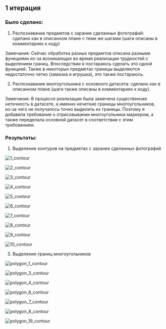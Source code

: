 ## 1 итерация
### Было сделано:
1.	Распознавание предметов с заранее сделанных фотографий: сделано как в описанном плане с теми же шагами (шаги описаны в комментариях к коду)

Замечания: 
Сейчас обработка разных предметов описана разными функциями из-за возникающих во время реализации трудностей с выделением границ. Впоследствии я постараюсь сделать это одной функцией.
Также в некоторых предметах границы выделяются недостаточно четко (замазка и игрушка), это также постараюсь.

2.	Распознавание многоугольника с основного датасета: сделано как в описанном плане (шаги также описаны в комментариях к коду).

Замечания:
В процессе реализации была замечена существенная неточность в датасете, а именно нечеткие границы многоугольников, из-за чего не получалось точно выделить их границы. Поэтому я добавила требование о отрисовывании многоугольника маркером, а также переделала основной датасет в соответствии с этим требованием.

### Результаты:
1. Выделение контуров на предметах с заранее сделанных фотографий

![1_contour](https://user-images.githubusercontent.com/72768554/197344979-afda431f-7e81-4b61-b7bd-4df5e1eab351.png)

![2_contour](https://user-images.githubusercontent.com/72768554/197344989-ac5395b5-acf8-49e7-9cad-6e7e632e0cae.png)

![3_contour](https://user-images.githubusercontent.com/72768554/197344995-03d677e4-b4d2-4342-a3ef-ee1d905892ab.png)

![4_contour](https://user-images.githubusercontent.com/72768554/197345000-0fce7908-69cf-4df5-ae34-2607458aab53.png)

![5_contour](https://user-images.githubusercontent.com/72768554/197345005-01e72376-ed07-44d1-bdd5-f39d62f73862.png)

![6_contour](https://user-images.githubusercontent.com/72768554/197345013-7fae247b-690a-4c2c-b771-7af16b6033d5.png)

![7_contour](https://user-images.githubusercontent.com/72768554/197345018-b8f8f3f7-b7bc-48ea-a530-3137650cad00.png)

![8_contour](https://user-images.githubusercontent.com/72768554/197345023-67c3efcd-d9cb-4bcf-a28a-fae99cf1e580.png)

![9_contour](https://user-images.githubusercontent.com/72768554/197345037-ac68b5f7-a615-41bb-9a09-cc7799e5c30e.png)

![10_contour](https://user-images.githubusercontent.com/72768554/197345040-ba59c778-4e8b-4c60-b51d-e96a23e7d805.png)

3. Выделение границ многоугольников

![polygon_1_contour](https://user-images.githubusercontent.com/72768554/197345087-7b084e3d-aef5-405f-8c8d-c8a98eeae186.png)

![polygon_3_contour](https://user-images.githubusercontent.com/72768554/197345241-246fd183-7304-4960-a515-21d9dcf2e030.png)

![polygon_4_contour](https://user-images.githubusercontent.com/72768554/197345244-51694666-ace0-4852-b3bd-ed956fc90b1f.png)

![polygon_6_contour](https://user-images.githubusercontent.com/72768554/197345265-92ef15d2-e7af-4e83-8ca7-f85d4beb4834.png)

![polygon_7_contour](https://user-images.githubusercontent.com/72768554/197345271-5331358f-2a3a-4a5a-8377-b9f88f4f7a3a.png)

![polygon_8_contour](https://user-images.githubusercontent.com/72768554/197345291-89f7c47b-6e4c-4cc3-8d42-b1be833cccc4.png)

![polygon_19_contour](https://user-images.githubusercontent.com/72768554/197345325-fe421910-ee2b-4090-b97b-70f987b6cfcb.png)
